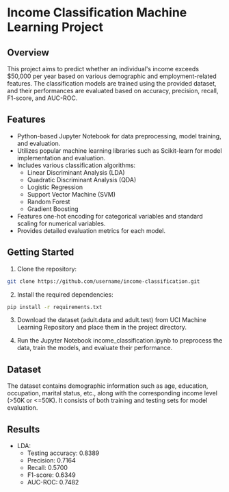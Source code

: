 # Income Classification Machine Learning Project

## Overview

This project aims to predict whether an individual's income exceeds $50,000 per year based on various demographic and employment-related features. The classification models are trained using the provided dataset, and their performances are evaluated based on accuracy, precision, recall, F1-score, and AUC-ROC.

## Features

- Python-based Jupyter Notebook for data preprocessing, model training, and evaluation.
- Utilizes popular machine learning libraries such as Scikit-learn for model implementation and evaluation.
- Includes various classification algorithms:
  - Linear Discriminant Analysis (LDA)
  - Quadratic Discriminant Analysis (QDA)
  - Logistic Regression
  - Support Vector Machine (SVM)
  - Random Forest
  - Gradient Boosting
- Features one-hot encoding for categorical variables and standard scaling for numerical variables.
- Provides detailed evaluation metrics for each model.

## Getting Started

1. Clone the repository:

```bash
git clone https://github.com/username/income-classification.git
```

2. Install the required dependencies:

```bash
pip install -r requirements.txt
```

3. Download the dataset (adult.data and adult.test) from UCI Machine Learning Repository and place them in the project directory.

4. Run the Jupyter Notebook income_classification.ipynb to preprocess the data, train the models, and evaluate their performance.

## Dataset
The dataset contains demographic information such as age, education, occupation, marital status, etc., along with the corresponding income level (>50K or <=50K). It consists of both training and testing sets for model evaluation.

## Results
* LDA:
  * Testing accuracy: 0.8389
  * Precision: 0.7164
  * Recall: 0.5700
  * F1-score: 0.6349
  * AUC-ROC: 0.7482
